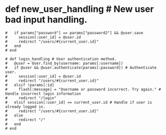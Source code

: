 # def new_user_handling # New user bad input handling.
    #   if params["password"] == params["password2"] && @user.save
    #     session[:user_id] = @user.id
    #     redirect "/users/#{current_user.id}"
    #   end
    # end

    # def login_handling # User authentication method.
    #   @user = User.find_by(username: params[:username])
    #   if @user && @user.authenticate(params[:password]) # Authenticate user.
    #     session[:user_id] = @user.id
    #     redirect "/users/#{current_user.id}"
    #   elsif !params[:id]
    #     flash[:message] = "Username or password incorrect. Try again." # Handle incorrect login information
    #     redirect "/login"
    #   elsif session[:user_id] == current_user.id # Handle if user is already logged in.
    #     redirect "/users/#{current_user.id}"
    #   else
    #     redirect "/"
    #   end
    # end